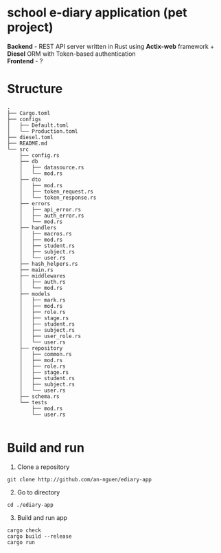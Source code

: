 # school e-diary application (pet project)

**Backend** - REST API server written in Rust using **Actix-web** framework + **Diesel** ORM with Token-based authentication   
**Frontend** - ?

# Structure

````   
.
├── Cargo.toml
├── configs
│   ├── Default.toml
│   └── Production.toml
├── diesel.toml
├── README.md
└── src
    ├── config.rs
    ├── db
    │   ├── datasource.rs
    │   └── mod.rs
    ├── dto
    │   ├── mod.rs
    │   ├── token_request.rs
    │   └── token_response.rs
    ├── errors
    │   ├── api_error.rs
    │   ├── auth_error.rs
    │   └── mod.rs
    ├── handlers
    │   ├── macros.rs
    │   ├── mod.rs
    │   ├── student.rs
    │   ├── subject.rs
    │   └── user.rs
    ├── hash_helpers.rs
    ├── main.rs
    ├── middlewares
    │   ├── auth.rs
    │   └── mod.rs
    ├── models
    │   ├── mark.rs
    │   ├── mod.rs
    │   ├── role.rs
    │   ├── stage.rs
    │   ├── student.rs
    │   ├── subject.rs
    │   ├── user_role.rs
    │   └── user.rs
    ├── repository
    │   ├── common.rs
    │   ├── mod.rs
    │   ├── role.rs
    │   ├── stage.rs
    │   ├── student.rs
    │   ├── subject.rs
    │   └── user.rs
    ├── schema.rs
    └── tests
        ├── mod.rs
        └── user.rs


````   

# Build and run

1. Clone a repository

````   
git clone http://github.com/an-nguen/ediary-app
````

2. Go to directory
````
cd ./ediary-app
````
3. Build and run app
````
cargo check
cargo build --release
cargo run
````
